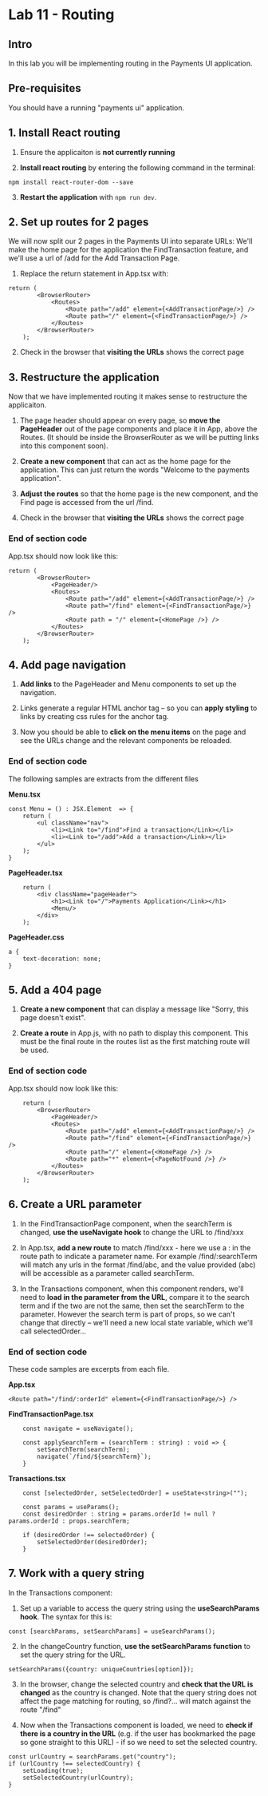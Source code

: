 # Lab 11 - Routing

## Intro

In this lab you will be implementing routing in the Payments UI application.

## Pre-requisites

You should have a running "payments ui" application.

## 1. Install React routing

1. Ensure the applicaiton is **not currently running**

2. **Install react routing** by entering the following command in the terminal:

```
npm install react-router-dom --save
```

3. **Restart the application** with `npm run dev`.

## 2. Set up routes for 2 pages

We will now split our 2 pages in the Payments UI into separate URLs:
We'll make the home page for the application the FindTransaction feature, and we'll use a url of /add for  the Add Transaction Page.

1. Replace the return statement in App.tsx with:

```
return (
        <BrowserRouter>
            <Routes>
                <Route path="/add" element={<AddTransactionPage/>} />
                <Route path="/" element={<FindTransactionPage/>} />
            </Routes>
        </BrowserRouter>
    );
```    

2. Check in the browser that **visiting the URLs** shows the correct page

## 3. Restructure the application

Now that we have implemented routing it makes sense to restructure the applicaiton.

1. The page header should appear on every page, so **move the PageHeader** out of the page components and place it in App, above the Routes. (It should be inside the BrowserRouter as we will be putting links into this component soon).

2. **Create a new component** that can act as the home page for the application. This can just return the words "Welcome to the payments application".

3. **Adjust the routes** so that the home page is the new component, and the Find page is accessed from the url /find.

4. Check in the browser that **visiting the URLs** shows the correct page

### End of section code
App.tsx should now look like this:

```
return (
        <BrowserRouter>
            <PageHeader/>
            <Routes>
                <Route path="/add" element={<AddTransactionPage/>} />
                <Route path="/find" element={<FindTransactionPage/>} />
                <Route path = "/" element={<HomePage />} />
            </Routes>
        </BrowserRouter>
    );
```

## 4. Add page navigation

1. **Add links** to the PageHeader and Menu components to set up the navigation.

2. Links generate a regular HTML anchor tag – so you can **apply styling** to links by creating css rules for the anchor tag.

3. Now you should be able to **click on the menu items** on the page and see the URLs change and the relevant components be reloaded.

### End of section code
The following samples are extracts from the different files


**Menu.tsx**
```
const Menu = () : JSX.Element  => {
    return (
        <ul className="nav">
            <li><Link to="/find">Find a transaction</Link></li>
            <li><Link to="/add">Add a transaction</Link></li>
        </ul>
    );
}
```

**PageHeader.tsx**
```
    return (
        <div className="pageHeader">
            <h1><Link to="/">Payments Application</Link></h1>
            <Menu/>
        </div>
    );
```

**PageHeader.css**
```
a {
    text-decoration: none;
}
```

## 5. Add a 404 page

1. **Create a new component** that can display a message like "Sorry, this page doesn't exist".

2. **Create a route** in App.js, with no path to display this component. This must be the final route in the routes list as the first matching route will be used.

### End of section code
App.tsx should now look like this:

```
    return (
        <BrowserRouter>
            <PageHeader/>
            <Routes>
                <Route path="/add" element={<AddTransactionPage/>} />
                <Route path="/find" element={<FindTransactionPage/>} />
                <Route path="/" element={<HomePage />} />
                <Route path="*" element={<PageNotFound />} />
            </Routes>
        </BrowserRouter>
    );
```

## 6. Create a URL parameter

1. In the FindTransactionPage component, when the searchTerm is changed, **use the useNavigate hook** to change the URL to /find/xxx

2. In App.tsx, **add a new route** to match /find/xxx - here we use a : in the route path to indicate a parameter name. For example /find/:searchTerm will match any urls in the format /find/abc, and the value provided (abc) will be accessible as a parameter called searchTerm.

3. In the Transactions component, when this component renders, we'll need to **load in the parameter from the URL**, compare it to the search term and if the two are not the same, then set the searchTerm to the parameter. However the search term is part of props, so we can't change that directly – we'll need a new local state variable, which we'll call selectedOrder...

### End of section code
These code samples are excerpts from each file.

**App.tsx**
```
<Route path="/find/:orderId" element={<FindTransactionPage/>} />
```

**FindTransactionPage.tsx**
```
    const navigate = useNavigate();

    const applySearchTerm = (searchTerm : string) : void => {
        setSearchTerm(searchTerm);
        navigate(`/find/${searchTerm}`);
    }
```

**Transactions.tsx**
```
    const [selectedOrder, setSelectedOrder] = useState<string>("");

    const params = useParams();
    const desiredOrder : string = params.orderId != null ? params.orderId : props.searchTerm;

    if (desiredOrder !== selectedOrder) {
        setSelectedOrder(desiredOrder);
    }
```

## 7. Work with a query string

In the Transactions component:

1. Set up a variable to access the query string using the **useSearchParams hook**. The syntax for this is:

```
const [searchParams, setSearchParams] = useSearchParams();
```

2. In the changeCountry function, **use the setSearchParams function** to set the query string for the URL.

```
setSearchParams({country: uniqueCountries[option]});
```

3. In the browser, change the selected country and **check that the URL is changed** as the country is changed. Note that the query string does not affect the page matching for routing, so /find?... will match against the route "/find"

4. Now when the Transactions component is loaded, we need to **check if there is a country in the URL** (e.g. if the user has bookmarked the page so gone straight to this URL) - if so we need to set the selected country.

```
const urlCountry = searchParams.get("country");
if (urlCountry !== selectedCountry) {
    setLoading(true);
    setSelectedCountry(urlCountry);
}
```

